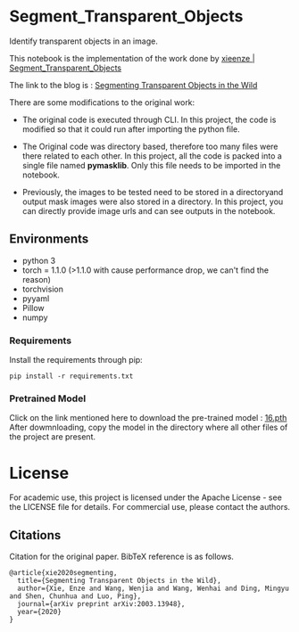 # Segment_Transparent_Objects
Identify transparent objects in an image.

This notebook is the implementation of the work done by [xieenze | Segment_Transparent_Objects](https://github.com/xieenze/Segment_Transparent_Objects)

The link to the blog is : [Segmenting Transparent Objects in the Wild](https://xieenze.github.io/projects/TransLAB/TransLAB.html)

There are some modifications to the original work:
   - The original code is executed through CLI. In this project, the code is modified so that it could run after importing the python file.



   - The Original code was directory based, therefore too many files were there related to each other. In this project, all the code is packed into a single file named **pymasklib**. Only this file needs to be imported           in the notebook.
   
   
   
   - Previously, the images to be tested need to be stored in a directoryand output mask images were also stored in a directory. In this project, you can directly provide image urls and can see outputs in the notebook.

## Environments

- python 3
- torch = 1.1.0 (>1.1.0 with cause performance drop, we can't find the reason)
- torchvision
- pyyaml
- Pillow
- numpy

### Requirements

Install the requirements through pip:
```
pip install -r requirements.txt
```


### Pretrained Model
Click on the link mentioned here to download the pre-trained model : [16.pth](https://drive.google.com/file/d/1moJ0B8ZhjN6679l3dwuxF0n2VKIoLBZt/view?usp=sharing)
After dowmnloading, copy the model in the directory where all other files of the project are present.


# License

For academic use, this project is licensed under the Apache License - see the LICENSE file for details. For commercial use, please contact the authors. 

## Citations

Citation for the original paper. BibTeX reference is as follows.

```
@article{xie2020segmenting,
  title={Segmenting Transparent Objects in the Wild},
  author={Xie, Enze and Wang, Wenjia and Wang, Wenhai and Ding, Mingyu and Shen, Chunhua and Luo, Ping},
  journal={arXiv preprint arXiv:2003.13948},
  year={2020}
}
```
